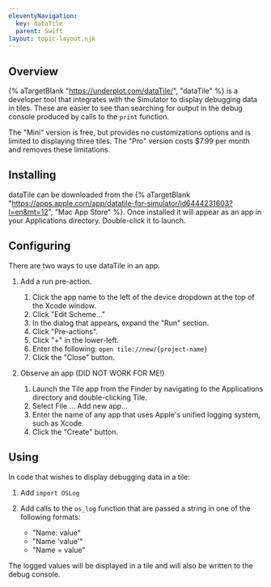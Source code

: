 ```yaml
---
eleventyNavigation:
  key: dataTile
  parent: Swift
layout: topic-layout.njk
---
```


## Overview

{% aTargetBlank "https://underplot.com/dataTile/", "dataTile" %} is a
developer tool that integrates with the Simulator
to display debugging data in tiles.
These are easier to see than searching for output in the debug console
produced by calls to the `print` function.

The "Mini" version is free, but provides no customizations options
and is limited to displaying three tiles.
The "Pro" version costs $7.99 per month and removes these limitations.

## Installing

dataTile can be downloaded from the {% aTargetBlank
"https://apps.apple.com/app/datatile-for-simulator/id6444231603?l=en&mt=12",
"Mac App Store" %}.
Once installed it will appear as an app in your Applications directory.
Double-click it to launch.

## Configuring

There are two ways to use dataTile in an app.

1. Add a run pre-action.

   1. Click the app name to the left of the device dropdown at the top of the Xcode window.
   1. Click "Edit Scheme..."
   1. In the dialog that appears, expand the "Run" section.
   1. Click "Pre-actions".
   1. Click "+" in the lower-left.
   1. Enter the following: `open tile://new/{project-name}`
   1. Click the "Close" button.

1. Observe an app (DID NOT WORK FOR ME!)

   1. Launch the Tile app from the Finder by navigating to
      the Applications directory and double-clicking Tile.
   1. Select File ... Add new app...
   1. Enter the name of any app that uses Apple's unified logging system,
      such as Xcode.
   1. Click the "Create" button.

## Using

In code that wishes to display debugging data in a tile:

1. Add `import OSLog`
1. Add calls to the `os_log` function that are passed
   a string in one of the following formats:

   - "Name: value"
   - "Name 'value'"
   - "Name = value"

The logged values will be displayed in a tile
and will also be written to the debug console.
